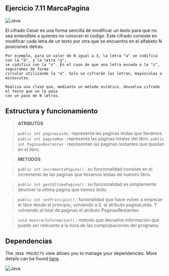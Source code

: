 ## Ejercicio 7.11 MarcaPagina 
![Java](https://img.shields.io/badge/java-%23ED8B00.svg?style=for-the-badge&logo=java&logoColor=white)

El cifrado Cesar es una forma sencilla de modificar un texto para que no sea entendible a quienes no conocen el codigo. Este cifrado consiste en modificar cada letra de un texto  por otra que se encuentra en el alfabeto N posiciones detras.

    Por ejemplo, para un valor de N igual a 3, la letra "a" se codifica con la "d", y la letra "q",
    se codifica con la "x". En el caso de que una letra exceda a la "z", seguiremos de forma 
    circular utilizando la "a". Solo se cifrarán las letras, mayúsculas o minúsculas.
    
    Realiza una clase que, mediante un método estático, devuelva cifrado el texto que se le pasa
    con un paso de N letras.

## Estructura y funcionamiento

> **ATRIBUTOS**

> `public int paginaLeida` : representa las paginas leidas que llevamos.
> `public int paginaMax` : representa las paginas totales del libro.
> `public int PaginasRestantes` : representan las paginas restantes que quedan en el libro.

> **METODOS**

> `public int incrementaPagina()` : su funcionalidad consiste en el incremento de las paginas que llevamos leidas de nuestro libro.

> `public int gestUltimaPagina()` : su funcionalidad es simplemente devolver la ultima pagina que hemos leido.

> `public int setPrincipio()` : funionalidad que hace volver a empezar el libro desde el principio, volviendo a 0, el atributo paginaLeida. Y volviendo al total de paginas el atributo PaginasRestantes.

> `void mostrarInformacion()` : metodo que devuelve informacion que puede ser relevante a la hora de las comprobaciones del programa.

## Dependencias

The `JAVA PROJECTS` view allows you to manage your dependencies. More details can be found [here](https://github.com/microsoft/vscode-java-dependency#manage-dependencies).

![Java](https://img.shields.io/badge/java-%23ED8B00.svg?style=for-the-badge&logo=java&logoColor=white)



